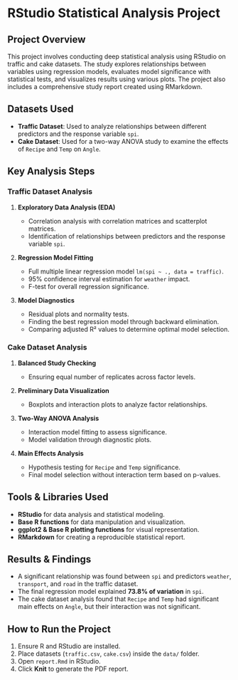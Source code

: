 # RStudio Statistical Analysis Project

## Project Overview
This project involves conducting deep statistical analysis using RStudio on traffic and cake datasets. The study explores relationships between variables using regression models, evaluates model significance with statistical tests, and visualizes results using various plots. The project also includes a comprehensive study report created using RMarkdown.

## Datasets Used
- **Traffic Dataset**: Used to analyze relationships between different predictors and the response variable `spi`.
- **Cake Dataset**: Used for a two-way ANOVA study to examine the effects of `Recipe` and `Temp` on `Angle`.

## Key Analysis Steps
### **Traffic Dataset Analysis**
1. **Exploratory Data Analysis (EDA)**
   - Correlation analysis with correlation matrices and scatterplot matrices.
   - Identification of relationships between predictors and the response variable `spi`.

2. **Regression Model Fitting**
   - Full multiple linear regression model `lm(spi ~ ., data = traffic)`.
   - 95% confidence interval estimation for `weather` impact.
   - F-test for overall regression significance.

3. **Model Diagnostics**
   - Residual plots and normality tests.
   - Finding the best regression model through backward elimination.
   - Comparing adjusted R² values to determine optimal model selection.

### **Cake Dataset Analysis**
1. **Balanced Study Checking**
   - Ensuring equal number of replicates across factor levels.
   
2. **Preliminary Data Visualization**
   - Boxplots and interaction plots to analyze factor relationships.

3. **Two-Way ANOVA Analysis**
   - Interaction model fitting to assess significance.
   - Model validation through diagnostic plots.

4. **Main Effects Analysis**
   - Hypothesis testing for `Recipe` and `Temp` significance.
   - Final model selection without interaction term based on p-values.

## Tools & Libraries Used
- **RStudio** for data analysis and statistical modeling.
- **Base R functions** for data manipulation and visualization.
- **ggplot2 & Base R plotting functions** for visual representation.
- **RMarkdown** for creating a reproducible statistical report.

## Results & Findings
- A significant relationship was found between `spi` and predictors `weather`, `transport`, and `road` in the traffic dataset.
- The final regression model explained **73.8% of variation** in `spi`.
- The cake dataset analysis found that `Recipe` and `Temp` had significant main effects on `Angle`, but their interaction was not significant.

## How to Run the Project
1. Ensure R and RStudio are installed.
2. Place datasets (`traffic.csv`, `cake.csv`) inside the `data/` folder.
3. Open `report.Rmd` in RStudio.
4. Click **Knit** to generate the PDF report.
